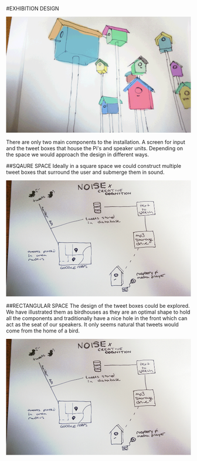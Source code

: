 #EXHIBITION DESIGN

![Birdhouse](project_images/tweetboxes.gif?raw=true "Birdhouse")

There are only two main components to the installation. A screen for input and the tweet boxes that house the Pi's and speaker units. Depending on the space we would approach the design in different ways.

##SQAURE SPACE
Ideally in a square space we could construct multiple tweet boxes that surround the user and submerge them in sound. 

![DIAGRAM OF SQAURE SPACE](project_images/technical-diagram.jpg?raw=true "TECHNICAL DIAGRAM")

##RECTANGULAR SPACE
The design of the tweet boxes could be explored. We have illustrated them as birdhouses as they are an optimal shape to hold all the components and traditionally have a nice hole in the front which can act as the seat of our speakers. It only seems natural that tweets would come from the home of a bird.

![DIAGRAM OF SQAURE SPACE](project_images/technical-diagram.jpg?raw=true "TECHNICAL DIAGRAM")